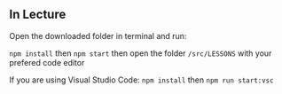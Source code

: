 ## In Lecture
Open the downloaded folder in terminal and run:

`npm install` then `npm start` then open the folder `/src/LESSONS` with your prefered code editor

If you are using Visual Studio Code:
`npm install` then `npm run start:vsc`
